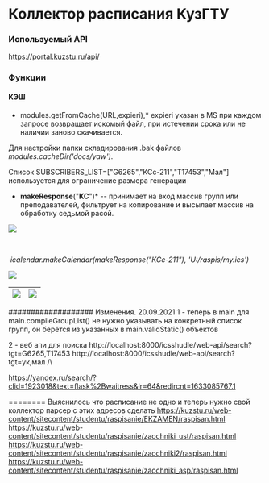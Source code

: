 

# Коллектор расписания КузГТУ

### Используемый API

https://portal.kuzstu.ru/api/

### Функции
#### 	КЭШ



* modules.getFromCache(URL,expieri),* expieri указан в MS при каждом запросе возвращает искомый файл, при истечении срока или не наличии заново скачивается.

Для настройки папки складирования .bak файлов *modules.cacheDir('docs/yaw')*.



Список SUBSCRIBERS_LIST=["G6265","КСс-211","T17453","Мал"] используется для ограничение размера генерации 



* **makeResponse**("**КС**")*  -- принимает на вход массив групп или преподавателей, фильтрует на копирование и высылает массив на обработку седьмой расой.





![](https://sun9-59.userapi.com/impg/HWuVrffS1upTilK7lcaH1N_fFuwcpD4qXyFWOg/ANgBo9TnxBA.jpg?size=662x236&quality=96&sign=86d79205565441b676e3be210603c01e&type=album)

​	

​	*icalendar.makeCalendar(makeResponse("КСс-211"), 'U:/raspis/my.ics')*

![](https://sun9-64.userapi.com/impg/MzBoDX7eNtNcyP6VuMFpfs53_261gy4n3xiwfQ/RJhmTWjKmfw.jpg?size=1134x560&quality=96&sign=fe2e0420475b341e86d92a753148430f&type=album)

| ![](https://sun9-79.userapi.com/impg/QCB6EqOx-KWt-DFI4Hf6-3DGV-J6fF7ChJHiOQ/lU4BmRAxbwI.jpg?size=747x1600&quality=96&sign=c6be5c2e40a865e2c3e08bf3f9e3583b&type=album) | ![](https://sun9-63.userapi.com/impg/uvd9hBiHdikSebszSilKhnha6gOhNEQHQpNX1g/RW21ESWxFAs.jpg?size=747x1600&quality=96&sign=6211393fa8740ba403062436e3c946db&type=album) |
| ------------------------------------------------------------ | ------------------------------------------------------------ |



###################
Изменения.
20.09.2021
1 - теперь в main для main.compileGroupList() не нужно указывать на конкретный список групп, он берётся из указанных в main.validStatic() объектов

2 - веб апи для поиска  http://localhost:8000/icsshudle/web-api/search?tgt=G6265,T17453  http://localhost:8000/icsshudle/web-api/search?tgt=ук,мал /\ 


https://yandex.ru/search/?clid=1923018&text=flask%2Bwaitress&lr=64&redircnt=1633085767.1

========
Выяснилось что расписание не одно и теперь нужно свой коллектор парсер с этих адресов сделать
https://kuzstu.ru/web-content/sitecontent/studentu/raspisanie/EKZAMEN/raspisan.html
https://kuzstu.ru/web-content/sitecontent/studentu/raspisanie/zaochniki_ust/raspisan.html
https://kuzstu.ru/web-content/sitecontent/studentu/raspisanie/zaochniki2/raspisan.html
https://kuzstu.ru/web-content/sitecontent/studentu/raspisanie/zaochniki_asp/raspisan.html

